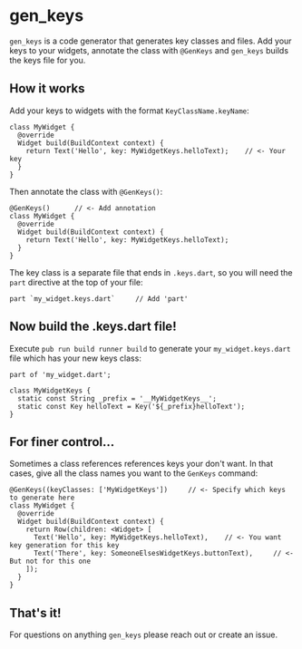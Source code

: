 # gen_keys

`gen_keys` is a code generator that generates key classes and files. Add your keys to your widgets, annotate the class with `@GenKeys` and `gen_keys` builds the keys file for you.

## How it works

Add your keys to widgets with the format `KeyClassName.keyName`:

    class MyWidget {
      @override
      Widget build(BuildContext context) {
        return Text('Hello', key: MyWidgetKeys.helloText);    // <- Your key
      }
    }

Then annotate the class with `@GenKeys()`:

    @GenKeys()      // <- Add annotation
    class MyWidget {
      @override
      Widget build(BuildContext context) {
        return Text('Hello', key: MyWidgetKeys.helloText);
      }
    }

The key class is a separate file that ends in `.keys.dart`, so you will need the `part` directive at the top of your file:

    part `my_widget.keys.dart`     // Add 'part'

## Now build the .keys.dart file!

Execute `pub run build runner build` to generate your `my_widget.keys.dart` file which has your new keys class:

    part of 'my_widget.dart';

    class MyWidgetKeys {
      static const String _prefix = '__MyWidgetKeys__';
      static const Key helloText = Key('${_prefix}helloText');
    }

## For finer control...

Sometimes a class references references keys your don't want. In that cases, give all the class names you want to the `GenKeys` command:

    @GenKeys((keyClasses: ['MyWidgetKeys'])     // <- Specify which keys to generate here
    class MyWidget {
      @override
      Widget build(BuildContext context) {
        return Row(children: <Widget> [
          Text('Hello', key: MyWidgetKeys.helloText),    // <- You want key generation for this key
          Text('There', key: SomeoneElsesWidgetKeys.buttonText),     // <- But not for this one
        ]);
      }
    }

## That's it!

For questions on anything `gen_keys` please reach out or create an issue.



